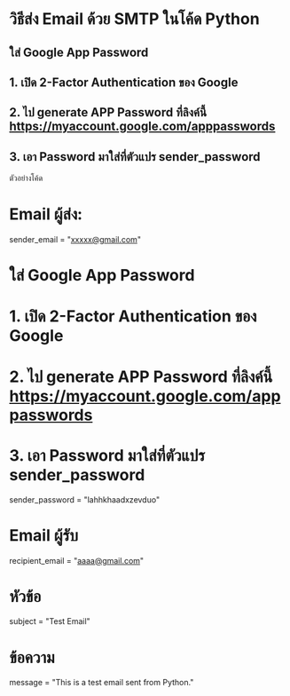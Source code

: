 <h1>วิธีส่ง Email ด้วย SMTP ในโค้ด Python</h1>

## ใส่ Google App Password
## 1. เปิด 2-Factor Authentication ของ Google
## 2. ไป generate APP Password ที่ลิงค์นี้ https://myaccount.google.com/apppasswords
## 3. เอา Password มาใส่ที่ตัวแปร sender_password 

ตัวอย่างโค้ด

# Email ผู้ส่ง:
sender_email = "xxxxx@gmail.com"

# ใส่ Google App Password
# 1. เปิด 2-Factor Authentication ของ Google
# 2. ไป generate APP Password ที่ลิงค์นี้ https://myaccount.google.com/apppasswords
# 3. เอา Password มาใส่ที่ตัวแปร sender_password 
sender_password = "lahhkhaadxzevduo"

# Email ผู้รับ
recipient_email = "aaaa@gmail.com"

# หัวข้อ
subject = "Test Email"

# ข้อความ
message = "This is a test email sent from Python."
